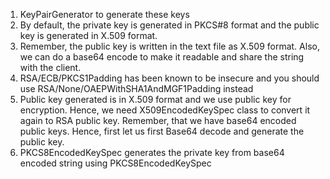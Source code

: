 1. KeyPairGenerator to generate these keys 
2. By default, the private key is generated in PKCS#8 format and the public key is generated in X.509 format.
3. Remember, the public key is written in the text file as X.509 format. Also, we can do a base64 encode to make it readable and share the string with the client.
4. RSA/ECB/PKCS1Padding has been known to be insecure and you should use RSA/None/OAEPWithSHA1AndMGF1Padding instead
5. Public key generated is in X.509 format and we use public key for encryption. Hence, we need X509EncodedKeySpec class to convert it again to RSA public key. Remember, that we have base64 encoded public keys. Hence, first let us first Base64 decode and generate the public key.
6. PKCS8EncodedKeySpec generates the private key from base64 encoded string using PKCS8EncodedKeySpec